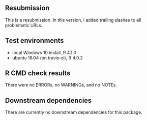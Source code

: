 ## Resubmission
This is a resubmission. In this version, I added trailing slashes to all problematic URLs.

## Test environments
* local Windows 10 install, R 4.1.0
* ubuntu 16.04 (on travis-ci), R 4.0.2

## R CMD check results
There were no ERRORs, no WARNINGs, and no NOTEs.

## Downstream dependencies
There are currently no downstream dependencies for this package. 
